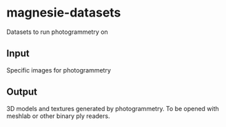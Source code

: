 # magnesie-datasets

Datasets to run photogrammetry on

## Input

Specific images for photogrammetry

## Output

3D models and textures generated by photogrammetry. To be opened with meshlab or other binary ply readers.
